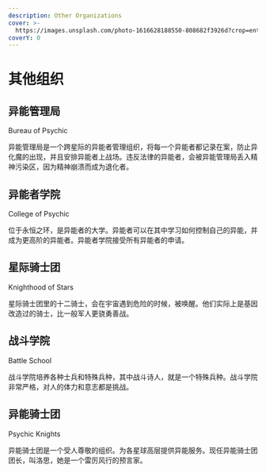 ```yaml
---
description: Other Organizations
cover: >-
  https://images.unsplash.com/photo-1616628188550-808682f3926d?crop=entropy&cs=srgb&fm=jpg&ixid=MnwxOTcwMjR8MHwxfHNlYXJjaHw3fHxvcmdhbml6ZXxlbnwwfHx8fDE2NDk1ODY5Mjg&ixlib=rb-1.2.1&q=85
coverY: 0
---
```


# 其他组织

## 异能管理局&#x20;

Bureau of Psychic

异能管理局是一个跨星际的异能者管理组织，将每一个异能者都记录在案，防止异化魔的出现，并且安排异能者上战场。违反法律的异能者，会被异能管理局丢入精神污染区，因为精神崩溃而成为退化者。

## 异能者学院&#x20;

College of Psychic

位于永恒之环，是异能者的大学。异能者可以在其中学习如何控制自己的异能，并成为更高阶的异能者。异能者学院接受所有异能者的申请。

## 星际骑士团&#x20;

Knighthood of Stars

星际骑士团里的十二骑士，会在宇宙遇到危险的时候，被唤醒。他们实际上是基因改造过的骑士，比一般军人更骁勇善战。

## 战斗学院&#x20;

Battle School

战斗学院培养各种士兵和特殊兵种，其中战斗诗人，就是一个特殊兵种。战斗学院非常严格，对人的体力和意志都是挑战。

## 异能骑士团&#x20;

Psychic Knights

异能骑士团是一个受人尊敬的组织。为各星球高层提供异能服务。现任异能骑士团团长，叫洛思，她是一个雷厉风行的预言家。

